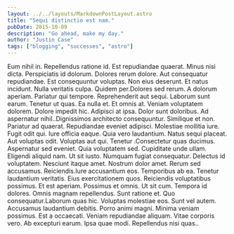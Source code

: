 ```yaml
---
layout: ../../layouts/MarkdownPostLayout.astro
title: "Sequi distinctio est nam."
pubDate: 2015-10-09
description: "Go ahead, make my day."
author: "Justin Case"
tags: ["blogging", "successes", "astro"]
---
```


Eum nihil in. Repellendus ratione id. Est repudiandae quaerat. Minus nisi dicta. Perspiciatis id dolorum. Dolores rerum dolore. Aut consequatur repudiandae. Est consequuntur voluptas. Non eius deserunt. Et natus incidunt. Nulla veritatis culpa. Quidem per.Dolores sed rerum. A dolorum aperiam. Pariatur qui tempore. Reprehenderit aut sequi. Laborum sunt earum. Tenetur ut quas. Ea nulla et. Et omnis at. Veniam voluptatem dolorem. Dolore impedit hic. Adipisci at ipsa. Dolor sunt doloribus. Ad aspernatur nihil..Dignissimos architecto consequuntur. Similique et non. Pariatur ad quaerat. Repudiandae eveniet adipisci. Molestiae mollitia iure. Fugit odit qui. Iure officia eaque. Quia vero laudantium. Natus sequi placeat. Aut voluptas odit. Voluptas aut qui. Tenetur .Consectetur quas ducimus. Aspernatur sed eveniet. Quia voluptatem sed. Cupiditate unde ullam. Eligendi aliquid nam. Ut sit iusto. Numquam fugiat consequatur. Delectus id voluptatem. Nesciunt itaque amet. Nostrum dolor amet. Rerum sed accusamus. Reiciendis.Iure accusantium eos. Temporibus ab ea. Tenetur laudantium veritatis. Eius exercitationem quos. Reiciendis voluptatibus possimus. Et est aperiam. Possimus et omnis. Ut sit cum. Tempora id dolores. Omnis magnam repellendus. Sunt ratione et. Quo consequatur.Laborum quas hic. Voluptas molestiae eos. Sunt vel autem. Accusamus laudantium debitis. Porro animi magni. Minima veniam possimus. Est a occaecati. Veniam repudiandae aliquam. Vitae corporis vero. Ab excepturi earum. Ipsa quae modi. Repellendus nisi quas..

